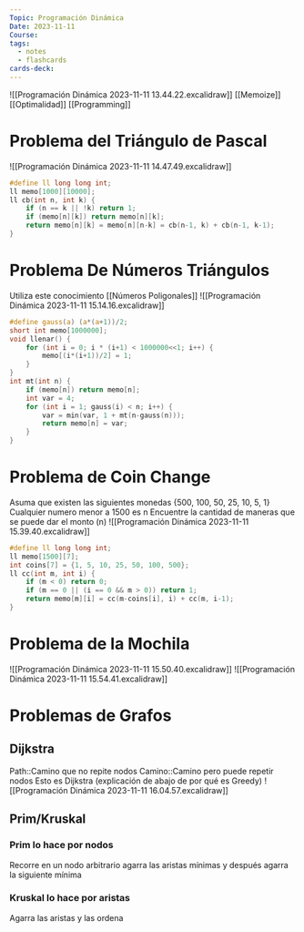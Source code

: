 ```yaml
---
Topic: Programación Dinámica
Date: 2023-11-11
Course: 
tags:
  - notes
  - flashcards
cards-deck:
---
```

![[Programación Dinámica 2023-11-11 13.44.22.excalidraw]]
[[Memoize]]
[[Optimalidad]]
[[Programming]]
# Problema del Triángulo de Pascal

![[Programación Dinámica 2023-11-11 14.47.49.excalidraw]]

```C
#define ll long long int;
ll memo[1000][10000];
ll cb(int n, int k) {
	if (n == k || !k) return 1;
	if (memo[n][k]) return memo[n][k];
	return memo[n][k] = memo[n][n-k] = cb(n-1, k) + cb(n-1, k-1);
}
```

# Problema De Números Triángulos
Utiliza este conocimiento [[Números Poligonales]]
![[Programación Dinámica 2023-11-11 15.14.16.excalidraw]]
```C
#define gauss(a) (a*(a+1))/2;
short int memo[1000000];
void llenar() {
	for (int i = 0; i * (i+1) < 1000000<<1; i++) {
		memo[(i*(i+1))/2] = 1;
	}
}
int mt(int n) {
	if (memo[n]) return memo[n];
	int var = 4;
	for (int i = 1; gauss(i) < n; i++) {
		var = min(var, 1 + mt(n-gauss(n)));
		return memo[n] = var;
	}
}
```
# Problema de Coin Change
Asuma que existen las siguientes monedas {500, 100, 50, 25, 10, 5, 1}
Cualquier numero menor a 1500 es n
Encuentre la cantidad de maneras que se puede dar el monto (n)
![[Programación Dinámica 2023-11-11 15.39.40.excalidraw]]
```C
#define ll long long int;
ll memo[1500][7];
int coins[7] = {1, 5, 10, 25, 50, 100, 500};
ll cc(int m, int i) {
	if (m < 0) return 0;
	if (m == 0 || (i == 0 && m > 0)) return 1;
	return memo[m][i] = cc(m-coins[i], i) + cc(m, i-1);
}
```

# Problema de la Mochila
![[Programación Dinámica 2023-11-11 15.50.40.excalidraw]]
![[Programación Dinámica 2023-11-11 15.54.41.excalidraw]]
# Problemas de Grafos
## Dijkstra
Path::Camino que no repite nodos
Camino::Camino pero puede repetir nodos
Esto es Dijkstra (explicación de abajo de por qué es Greedy)
![[Programación Dinámica 2023-11-11 16.04.57.excalidraw]]
## Prim/Kruskal
### Prim lo hace por nodos
Recorre en un nodo arbitrario agarra las aristas mínimas y después agarra la siguiente mínima
### Kruskal lo hace por aristas
Agarra las aristas y las ordena